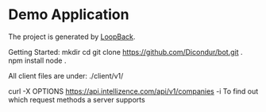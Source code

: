 # Demo Application

The project is generated by [LoopBack](http://loopback.io).

Getting Started:
mkdir <ANYFOLDER>
cd <ANYFOLDER>
git clone https://github.com/Dicondur/bot.git .
npm install
node .

All client files are under:
./client/v1/


 curl -X OPTIONS https://api.intellizence.com/api/v1/companies -i
 To find out which request methods a server supports

